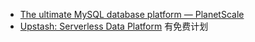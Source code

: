 - [The ultimate MySQL database platform — PlanetScale](https://planetscale.com/)
- [Upstash: Serverless Data Platform](https://upstash.com) 有免费计划